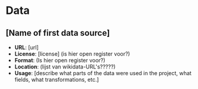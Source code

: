 # Data

<!-- On this page you'll describe the different data sources you use in your project. -->

## [Name of first data source]

<!-- Description of data source. You can include links, images, etc.-->

<!-- TODO: Document each data source used in the project in its own ##[Name of source] section. Keep the list below intact for each data source:  -->
<!-- Important:  Only change the information between brackets [] -->

  - __URL__: [url]
  - __License__: [license] (is hier open register voor?)
  - __Format__: (Is hier open register voor?)
  - __Location__: (lijst van wikidata-URL's?????)
  - __Usage__: [describe what parts of the data were used in the project, what fields, what transformations, etc.]
